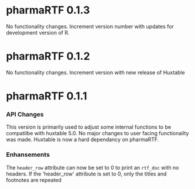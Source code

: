 # pharmaRTF 0.1.3

No functionality changes. Increment version number with updates for development version of R.

# pharmaRTF 0.1.2

No functionality changes. Increment version with new release of Huxtable

# pharmaRTF 0.1.1

### API Changes
This version is primarily used to adjust some internal functions to be
compatilbe with huxtable 5.0. No major changes to user facing functionailty was made.
Huxtable is now a hard dependancy on pharmaRTF.

### Enhansements
The `header_row` attribute can now be set to 0 to print an `rtf_doc` with no headers. If the 'header_row' attribute is set to 
0, only the titles and footnotes are repeated 
